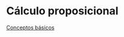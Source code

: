 # Cálculo proposicional

[Conceptos básicos](slides/01.2-Logica.pdf)
<!--
[Expresiones lógicas, álgebra declarativa](slides/01.3-Logica.pdf)
[Diseño de circuitos lógicos](slides/01.4-DisenoLogico.pdf)
-->
